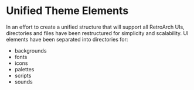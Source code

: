 # Unified Theme Elements
In an effort to  create a unified structure that will support all RetroArch UIs, directories and files have been restructured for simplicity and scalability. UI elements have been separated into directories for:
* backgrounds
* fonts
* icons
* palettes
* scripts
* sounds
